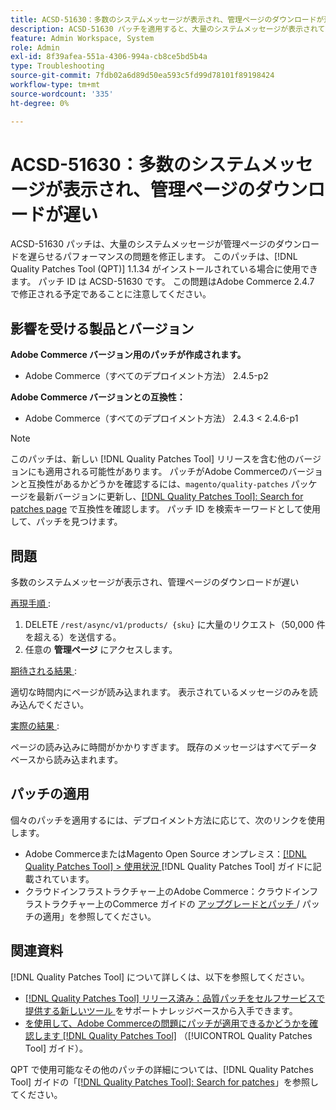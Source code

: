 ```yaml
---
title: ACSD-51630：多数のシステムメッセージが表示され、管理ページのダウンロードが遅い
description: ACSD-51630 パッチを適用すると、大量のシステムメッセージが表示されて管理ページのダウンロードが遅くなるAdobe Commerceのパフォーマンスの問題を修正できます。
feature: Admin Workspace, System
role: Admin
exl-id: 8f39afea-551a-4306-994a-cb8ce5bd5b4a
type: Troubleshooting
source-git-commit: 7fdb02a6d89d50ea593c5fd99d78101f89198424
workflow-type: tm+mt
source-wordcount: '335'
ht-degree: 0%

---
```


# ACSD-51630：多数のシステムメッセージが表示され、管理ページのダウンロードが遅い

ACSD-51630 パッチは、大量のシステムメッセージが管理ページのダウンロードを遅らせるパフォーマンスの問題を修正します。 このパッチは、[!DNL Quality Patches Tool (QPT)] 1.1.34 がインストールされている場合に使用できます。 パッチ ID は ACSD-51630 です。 この問題はAdobe Commerce 2.4.7 で修正される予定であることに注意してください。

## 影響を受ける製品とバージョン

**Adobe Commerce バージョン用のパッチが作成されます。**

* Adobe Commerce（すべてのデプロイメント方法） 2.4.5-p2

**Adobe Commerce バージョンとの互換性：**

* Adobe Commerce（すべてのデプロイメント方法） 2.4.3 &lt; 2.4.6-p1

>[!NOTE]
>
>このパッチは、新しい [!DNL Quality Patches Tool] リリースを含む他のバージョンにも適用される可能性があります。 パッチがAdobe Commerceのバージョンと互換性があるかどうかを確認するには、`magento/quality-patches` パッケージを最新バージョンに更新し、[[!DNL Quality Patches Tool]: Search for patches page](https://experienceleague.adobe.com/tools/commerce-quality-patches/index.html?lang=ja) で互換性を確認します。 パッチ ID を検索キーワードとして使用して、パッチを見つけます。

## 問題

多数のシステムメッセージが表示され、管理ページのダウンロードが遅い

<u> 再現手順 </u>:

1. DELETE `/rest/async/v1/products/ {sku}` に大量のリクエスト（50,000 件を超える）を送信する。
1. 任意の **管理ページ** にアクセスします。

<u> 期待される結果 </u>:

適切な時間内にページが読み込まれます。 表示されているメッセージのみを読み込んでください。

<u> 実際の結果 </u>:

ページの読み込みに時間がかかりすぎます。 既存のメッセージはすべてデータベースから読み込まれます。

## パッチの適用

個々のパッチを適用するには、デプロイメント方法に応じて、次のリンクを使用します。

* Adobe CommerceまたはMagento Open Source オンプレミス：[[!DNL Quality Patches Tool] > 使用状況 ](/help/tools/quality-patches-tool/usage.md) [!DNL Quality Patches Tool] ガイドに記載されています。
* クラウドインフラストラクチャー上のAdobe Commerce：クラウドインフラストラクチャー上のCommerce ガイドの [ アップグレードとパッチ ](https://experienceleague.adobe.com/docs/commerce-cloud-service/user-guide/develop/upgrade/apply-patches.html?lang=ja)/ パッチの適用」を参照してください。

## 関連資料

[!DNL Quality Patches Tool] について詳しくは、以下を参照してください。

* [[!DNL Quality Patches Tool]  リリース済み：品質パッチをセルフサービスで提供する新しいツール ](https://experienceleague.adobe.com/ja/docs/commerce-operations/tools/quality-patches-tool/quality-patches-tool-to-self-serve-quality-patches) をサポートナレッジベースから入手できます。
* [ を使用して、Adobe Commerceの問題にパッチが適用できるかどうかを確認します  [!DNL Quality Patches Tool]](/help/tools/quality-patches-tool/patches-available-in-qpt/check-patch-for-magento-issue-with-magento-quality-patches.md) （[!UICONTROL Quality Patches Tool] ガイド）。


QPT で使用可能なその他のパッチの詳細については、[!DNL Quality Patches Tool] ガイドの「[[!DNL Quality Patches Tool]: Search for patches](https://experienceleague.adobe.com/tools/commerce-quality-patches/index.html?lang=ja)」を参照してください。
